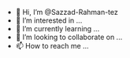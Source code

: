 - 👋 Hi, I’m @Sazzad-Rahman-tez
- 👀 I’m interested in ...
- 🌱 I’m currently learning ...
- 💞️ I’m looking to collaborate on ...
- 📫 How to reach me ...

<!---
Sazzad-Rahman-tez/Sazzad-Rahman-tez is a ✨ special ✨ repository because its `README.md` (this file) appears on your GitHub profile.
You can click the Preview link to take a look at your changes.
--->
